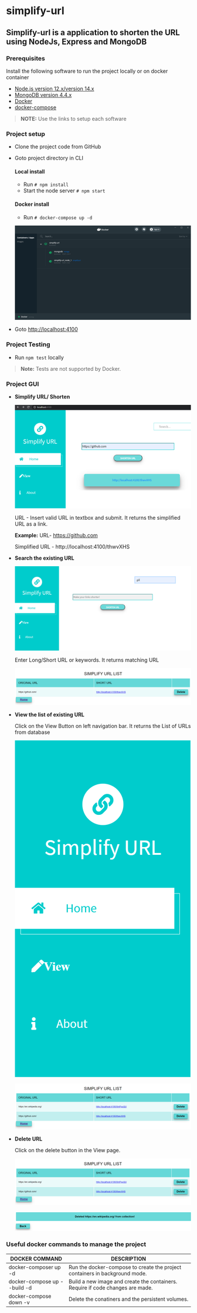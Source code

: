 # simplify-url
## Simplify-url is a application to shorten the URL using NodeJs, Express and MongoDB

### Prerequisites
Install the following software to run the project locally or on docker container
* [Node.js version 12.x/version 14.x](https://nodejs.org/en/download/)
* [MongoDB version 4.4.x](https://www.mongodb.com/download-center/community/releases)
* [Docker](https://www.docker.com/products)
* [docker-compose](https://docs.docker.com/compose/install/)

> **NOTE:** Use the links to setup each software

### Project setup
* Clone the project code from GitHub
* Goto project directory in CLI
    #### Local install
    * Run `# npm install`
    * Start the node server `# npm start`
    #### Docker install
    * Run `# docker-compose up -d`

    ![Docker Page](https://github.com/Sruthi-Ramachandran/simplify-url/blob/main/doc_img/docker.PNG)

* Goto [http://localhost:4100](http://localhost:4100)

### Project Testing
* Run `npm test` locally

> **Note:** Tests are not supported by Docker.

### Project GUI
* **Simplify URL/ Shorten**

    ![GUI Page](https://github.com/Sruthi-Ramachandran/simplify-url/blob/main/doc_img/gui_test_url.PNG)

    URL - Insert valid URL in textbox and submit.
    It returns the simplified URL as a link.

    **Example:**
    URL- https://github.com 

    Simplified URL - http://localhost:4100/thwvXHS

* **Search the existing URL**

    ![Search URL](https://github.com/Sruthi-Ramachandran/simplify-url/blob/main/doc_img/gui_search_1.PNG)

    Enter Long/Short URL or keywords. 
    It returns matching URL 

    ![Search URL](https://github.com/Sruthi-Ramachandran/simplify-url/blob/main/doc_img/gui_search_2.PNG)

* **View the list of existing URL**

    Click on the View Button on left navigation bar.
    It returns the List of URLs from database

    ![Navigation](https://github.com/Sruthi-Ramachandran/simplify-url/blob/main/doc_img/gui_nav_bar.PNG)

    ![View Page](https://github.com/Sruthi-Ramachandran/simplify-url/blob/main/doc_img/gui_view_list.PNG)

* **Delete URL**

    Click on the delete button in the View page.

    ![View Page](https://github.com/Sruthi-Ramachandran/simplify-url/blob/main/doc_img/gui_view_list.PNG)

    ![Delete Page](https://github.com/Sruthi-Ramachandran/simplify-url/blob/main/doc_img/gui_delete.PNG)


### Useful docker commands to manage the project
|DOCKER COMMAND|DESCRIPTION|
|-|-|
|docker-composer up -d|Run the docker-compose to create the project containers in background mode.|
|docker-compose up --build -d|Build a new image and create the containers. Require if code changes are made.|
|docker-compose down -v|Delete the conatiners and the persistent volumes.|










